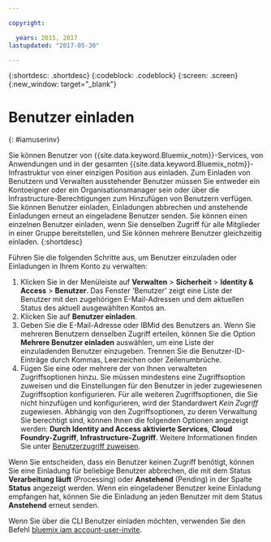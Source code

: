 ```yaml
---

copyright:

  years: 2015, 2017
lastupdated: "2017-05-30"

---
```


{:shortdesc: .shortdesc}
{:codeblock: .codeblock}
{:screen: .screen}
{:new_window: target="_blank"}

# Benutzer einladen
{: #iamuserinv}

Sie können Benutzer von {{site.data.keyword.Bluemix_notm}}-Services, von Anwendungen und in der gesamten {{site.data.keyword.Bluemix_notm}}-Infrastruktur von einer einzigen Position aus einladen. Zum Einladen von Benutzern und Verwalten ausstehender Benutzer müssen Sie entweder ein Kontoeigner oder ein Organisationsmanager sein oder über die Infrastructure-Berechtigungen zum Hinzufügen von Benutzern verfügen. Sie können Benutzer einladen, Einladungen abbrechen und anstehende Einladungen erneut an eingeladene Benutzer senden. Sie können einen einzelnen Benutzer einladen, wenn Sie denselben Zugriff für alle Mitglieder in einer Gruppe bereitstellen, und Sie können mehrere Benutzer gleichzeitig einladen.
{:shortdesc}

Führen Sie die folgenden Schritte aus, um Benutzer einzuladen oder Einladungen in Ihrem Konto zu verwalten:

1. Klicken Sie in der Menüleiste auf **Verwalten** &gt; **Sicherheit** &gt; **Identity & Access** &gt; **Benutzer**. Das Fenster 'Benutzer' zeigt eine Liste der Benutzer mit den zugehörigen E-Mail-Adressen und dem aktuellen Status des aktuell ausgewählten Kontos an. 
2. Klicken Sie auf **Benutzer einladen**. 
3. Geben Sie die E-Mail-Adresse oder IBMid des Benutzers an. Wenn Sie mehreren Benutzern denselben Zugriff erteilen, können Sie die Option **Mehrere Benutzer einladen** auswählen, um eine Liste der einzuladenden Benutzer einzugeben. Trennen Sie die Benutzer-ID-Einträge durch Kommas, Leerzeichen oder Zeilenumbrüche.
4. Fügen Sie eine oder mehrere der von Ihnen verwalteten Zugriffsoptionen hinzu. Sie müssen mindestens eine Zugriffsoption zuweisen und die Einstellungen für den Benutzer in jeder zugewiesenen Zugriffsoption konfigurieren. Für alle weiteren Zugriffsoptionen, die Sie nicht hinzufügen und konfigurieren, wird der Standardwert *Kein Zugriff* zugewiesen. Abhängig von den Zugriffsoptionen, zu deren Verwaltung Sie berechtigt sind, können Ihnen die folgenden Optionen angezeigt werden: **Durch Identity and Access aktivierte Services**, **Cloud Foundry-Zugriff**, **Infrastructure-Zugriff**. Weitere Informationen finden Sie unter [Benutzerzugriff zuweisen](/docs/iam/assignaccess.html).

Wenn Sie entscheiden, dass ein Benutzer keinen Zugriff benötigt, können Sie eine Einladung für beliebige Benutzer abbrechen, die mit dem Status **Verarbeitung läuft** (Processing) oder **Anstehend** (Pending) in der Spalte **Status** angezeigt werden. Wenn ein eingeladener Benutzer keine Einladung empfangen hat, können Sie die Einladung an jeden Benutzer mit dem Status **Anstehend** erneut senden.

Wenn Sie über die CLI Benutzer einladen möchten, verwenden Sie den Befehl [bluemix iam account-user-invite](https://console.stage1.bluemix.net/docs/cli/reference/bluemix_cli/bx_cli.html#bluemix_iam_account_user_invite).
